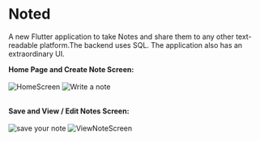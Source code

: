 # Noted

A new Flutter application to take Notes and share them to any other text-readable platform.The backend uses SQL. The application also has an extraordinary UI.

**Home Page and Create Note Screen:**
<br><br>![HomeScreen](https://user-images.githubusercontent.com/59509542/146569764-3e3b7752-14db-414e-b209-a5ed0f3b7c61.JPG)      ![Write a note](https://user-images.githubusercontent.com/59509542/146570754-4a6029df-6b8f-4c75-b2fe-59bbacfe3436.JPG)
<br><br>

**Save and View / Edit Notes Screen:**
<br><br>![save your note](https://user-images.githubusercontent.com/59509542/146570830-3358ae4c-6cfb-4be8-ac9f-a783352a5158.JPG)  ![ViewNoteScreen](https://user-images.githubusercontent.com/59509542/146570933-9addd0c9-255a-4393-be27-3c28d9aaa1db.JPG)

